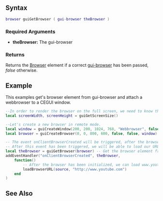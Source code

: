 Syntax
------

``` lua
browser guiGetBrowser ( gui-browser theBrowser )
```

### Required Arguments

-   **theBrowser:** The gui-browser

### Returns

Returns the [Browser](/docs/Element/Browser.md "wikilink") element if a correct [gui-browser](/Element/gui-browser.md "wikilink") has been passed, *false* otherwise.

Example
-------

This examples get's browser element from gui-browser and attach a webbrowser to a CEGUI window.

``` lua
--In order to render the browser on the full screen, we need to know the dimensions.
local screenWidth, screenHeight = guiGetScreenSize()

--Let's create a new browser in remote mode.
local window = guiCreateWindow(200, 200, 1024, 768, "Webbrowser", false)
local browser = guiCreateBrowser(0, 0, 800, 600, false, false, window)

-- The event onClientBrowserCreated will be triggered, after the browser has been initialized.
-- After this event has been triggered, we will be able to load our URL
local theBrowser = guiGetBrowser(browser) -- Get the browser element from gui-browser
addEventHandler("onClientBrowserCreated", theBrowser, 
    function()
        -- After the browser has been initialized, we can load www.youtube.com
        loadBrowserURL(source, "http://www.youtube.com")
    end
)
```

See Also
--------
